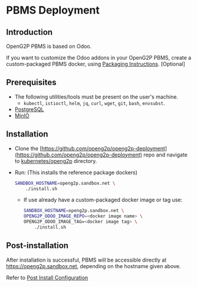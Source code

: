 # PBMS Deployment

## Introduction

OpenG2P PBMS is based on Odoo.

If you want to customize the Odoo addons in your OpenG2P PBMS, create a custom-packaged PBMS docker, using [Packaging Instructions](../../deployment-guide/packaging-openg2p-docker.md). \[Optional]

## Prerequisites

* The following utilities/tools must be present on the user's machine.
  * `kubectl`, `istioctl`, `helm`, `jq`, `curl`, `wget`, `git`, `bash`, `envsubst`.
* [PostgreSQL](../#postgresql)
* [MinIO](../#minio)

## Installation

* Clone the [https://github.com/openg2p/openg2p-deployment](https://github.com/openg2p/openg2p-deployment) repo and navigate to [kubernetes/openg2p](https://github.com/OpenG2P/openg2p-deployment/tree/main/kubernetes/openg2p) directory.
*   Run: (This installs the reference package dockers)

    ```bash
    SANDBOX_HOSTNAME=openg2p.sandbox.net \
        ./install.sh
    ```

    *   If use already have a custom-packaged docker image or tag use:

        ```bash
        SANDBOX_HOSTNAME=openg2p.sandbox.net \
        OPENG2P_ODOO_IMAGE_REPO=<docker image name> \
        OPENG2P_ODOO_IMAGE_TAG=<docker image tag> \
            ./install.sh
        ```

## Post-installation

After installation is successful, PBMS will be accessible directly at https://openg2p.sandbox.net, depending on the hostname given above.

Refer to [Post Install Configuration](post-install-instructions.md)
